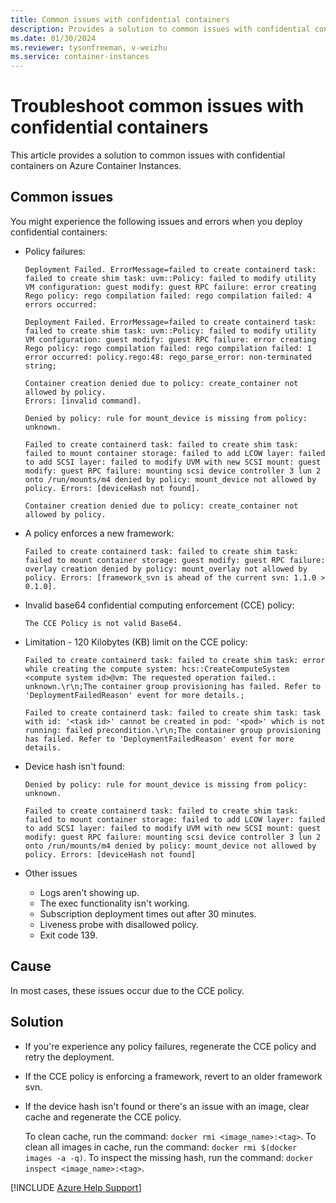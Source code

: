 ```yaml
---
title: Common issues with confidential containers
description: Provides a solution to common issues with confidential containers.
ms.date: 01/30/2024
ms.reviewer: tysonfreeman, v-weizhu
ms.service: container-instances
---
```

# Troubleshoot common issues with confidential containers

This article provides a solution to common issues with confidential containers on Azure Container Instances.

## Common issues

You might experience the following issues and errors when you deploy confidential containers:

- Policy failures:

    ```output
    Deployment Failed. ErrorMessage=failed to create containerd task: failed to create shim task: uvm::Policy: failed to modify utility VM configuration: guest modify: guest RPC failure: error creating Rego policy: rego compilation failed: rego compilation failed: 4 errors occurred:
    ```

    ```output
    Deployment Failed. ErrorMessage=failed to create containerd task: failed to create shim task: uvm::Policy: failed to modify utility VM configuration: guest modify: guest RPC failure: error creating Rego policy: rego compilation failed: rego compilation failed: 1 error occurred: policy.rego:48: rego_parse_error: non-terminated string;
    ```

    ```output
    Container creation denied due to policy: create_container not allowed by policy. 
    Errors: [invalid command].
    ```

    ```output
    Denied by policy: rule for mount_device is missing from policy: unknown.
    ```

    ```output
    Failed to create containerd task: failed to create shim task: failed to mount container storage: failed to add LCOW layer: failed to add SCSI layer: failed to modify UVM with new SCSI mount: guest modify: guest RPC failure: mounting scsi device controller 3 lun 2 onto /run/mounts/m4 denied by policy: mount_device not allowed by policy. Errors: [deviceHash not found].
    ```

    ```output
    Container creation denied due to policy: create_container not allowed by policy. 
    ```

- A policy enforces a new framework:

    ```output
    Failed to create containerd task: failed to create shim task: failed to mount container storage: guest modify: guest RPC failure: overlay creation denied by policy: mount_overlay not allowed by policy. Errors: [framework_svn is ahead of the current svn: 1.1.0 > 0.1.0].
    ```

- Invalid base64 confidential computing enforcement (CCE) policy:

    ```output
    The CCE Policy is not valid Base64.
    ```

- Limitation - 120 Kilobytes (KB) limit on the CCE policy:

    ```output
    Failed to create containerd task: failed to create shim task: error while creating the compute system: hcs::CreateComputeSystem <compute system id>@vm: The requested operation failed.: unknown.\r\n;The container group provisioning has failed. Refer to 'DeploymentFailedReason' event for more details.;
    ```
    
    ```output
    Failed to create containerd task: failed to create shim task: task with id: '<task id>' cannot be created in pod: '<pod>' which is not running: failed precondition.\r\n;The container group provisioning has failed. Refer to 'DeploymentFailedReason' event for more details.
    ```
- Device hash isn't found:

    ```output
    Denied by policy: rule for mount_device is missing from policy: unknown.
    ```

    ```output
    Failed to create containerd task: failed to create shim task: failed to mount container storage: failed to add LCOW layer: failed to add SCSI layer: failed to modify UVM with new SCSI mount: guest modify: guest RPC failure: mounting scsi device controller 3 lun 2 onto /run/mounts/m4 denied by policy: mount_device not allowed by policy. Errors: [deviceHash not found]
    ```
- Other issues
  - Logs aren't showing up.
  - The exec functionality isn't working.
  - Subscription deployment times out after 30 minutes.
  - Liveness probe with disallowed policy.
  - Exit code 139.

## Cause

In most cases, these issues occur due to the CCE policy.

## Solution

- If you're experience any policy failures, regenerate the CCE policy and retry the deployment.

- If the CCE policy is enforcing a framework, revert to an older framework svn.

- If the device hash isn't found or there's an issue with an image, clear cache and regenerate the CCE policy.

  To clean cache, run the command: `docker rmi <image_name>:<tag>`. To clean all images in cache, run the command: `docker rmi $(docker images -a -q)`. To inspect the missing hash, run the command: `docker inspect <image_name>:<tag>`.

[!INCLUDE [Azure Help Support](../../includes/azure-help-support.md)]
